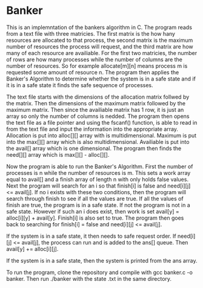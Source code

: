 # Banker

This is an implemntation of the bankers algorithm in C. The program reads from a text file with three matricies. The first matrix is the how hany resources are allocated to that process, the second matrix is the maximum number of resources the process will request, and the third matrix are how many of each resource are availiable. For the first two matricies, the number of rows are how many processes  while the number of columns are the number of resources. So for example allocate[m][n] means process m is requested some amount of resource n. The program then applies the Banker's Algorithm to determine whether the system is in a safe state and if it is in a safe state it finds the safe sequence of processes. 

The text file starts with the dimensions of the allocation matrix follwed by the matrix. Then the dimensions of the maximum matrix followed by the maximum matrix. Then since the availiable matrix has 1 row, it is just an array so only the number of columns is nedded. The program then opens the text file as a file pointer and using the fscanf() function, is able to read in from the text file and input the information into the appropriate array. Allocation is put into alloc[][] array with is multidimensional. Maximum is put into the max[][] array which is also multidimensional. Availiable is put into the avail[] array which is one dimensional. The program then finds the need[][] array which is max[][] - alloc[][].

Now the program is able to run the Banker's Algorithm. First the number of processes is n while the number of resources is m. This sets a work array equal to avail[] and a finish array of length n with only holds false values. Next the program will search for an i so that finish[i] is false and need[i][j] <= avail[j]. If no i exists with these two conditions, then the program will search through finish to see if all the values are true. If all the values of finish are true, the program is in a safe state. If not the program is not in a safe state. However if such an i does exist, then work is set avail[y] = alloc[i][y] + avail[y]. Finish[i] is also set to true. The program then goes back to searching for finish[i] = false and need[i][j] <= avail[j].

If the system is in a safe state, it then needs to safe request order. If need[i][j] <= avail[j], the process can run and is added to the ans[] queue. Then avail[y] += alloc[i][j].

If the system is in a safe state, then the system is printed from the ans array. 

To run the program, clone the repository and compile with gcc banker.c -o banker. Then run ./banker with the state .txt in the same directory.
